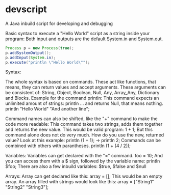 # devscript
A Java inbuild script for developing and debugging

Basic syntax to execute a "Hello World" script as a string inside your program:
Both input and outputs are the default System.in and System.out.

```java
Process p = new Process(true);
p.addSystemOutput();
p.addInput(System.in);
p.execute("println \"Hello World\"");
```

Syntax:

The whole syntax is based on commands. These act like functions, that means, they can return values and accept arguments.
These arguments can be consistent of: String, Object, Boolean, Null, Any, Array_Any, Dictionary and Blocks.
Example for the command println:
  This command expects an unlimited amount of strings: println <string> ... and returns Null, that means nothing.
  println "Hello World" "And another line";

Command names can also be shifted, like the "+" command to make the code more readable:
  This command takes two strings, adds them together and returns the new value.
  This would be valid program: 
  1 + 1;
But this command alone does not do very much. How do you use the new, returned value?
Look at this example:
  println (1 + 1); ->
  println 2; 
Commands can be combined with others with parantheses.
  println (1 + (4 / 2));

Variables:
  Variables can get declared with the "=" command.
    foo = 10;
  And you can access them with a $ sign, followed by the variable name:
    println $foo;
  There are also a few inbuild variables:
    $true, $false and $null
    
Arrays:
  Array can get declared like this:
     array = [];
  This would be an empty array. An array filled with strings would look like this:
     array = ["String1" "String2" "String3"];
    
